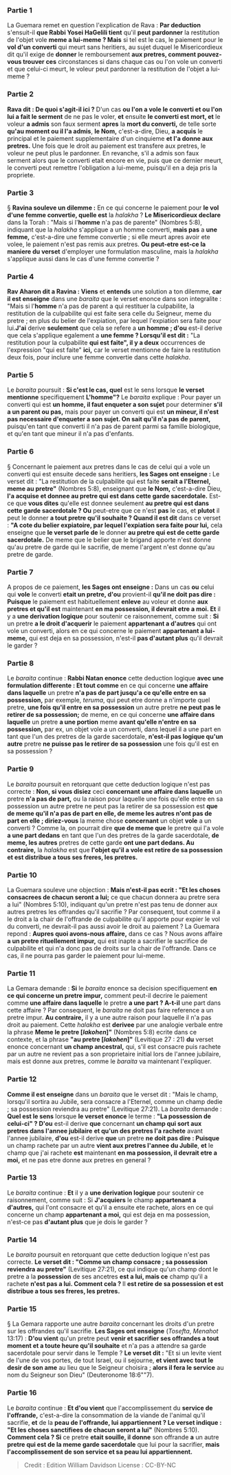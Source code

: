 
### Partie 1
La Guemara remet en question l'explication de Rava : <b>Par deduction</b> s'ensuit-il <b>que Rabbi Yosei HaGelili tient</b> qu'il <b>peut pardonner</b> la restitution de l'objet vole <b>meme a lui-meme ? Mais</b> si tel est le cas, le paiement pour le <b>vol d'un converti</b> qui meurt sans heritiers, au sujet duquel le Misericordieux dit</b> qu'il exige de <b>donner</b> le remboursement <b>aux pretres, comment pouvez-vous trouver ces</b> circonstances si dans chaque cas ou l'on vole un converti et que celui-ci meurt, le voleur peut pardonner la restitution de l'objet a lui-meme ?

### Partie 2
<b>Rava dit : De quoi s'agit-il ici ? </b> D'un cas <b>ou l'on a vole le converti et ou l'on lui a fait le serment</b> de ne pas le voler, <b>et</b> ensuite <b>le converti est mort, et</b> le voleur <b>a admis</b> son faux serment <b>apres</b> la <b>mort du converti,</b> de telle sorte <b>qu'au moment ou il l'a admis</b>, <b>le Nom,</b> c'est-a-dire, Dieu, <b>a acquis</b> le principal et le paiement supplementaire d'un cinquieme <b>et l'a donne aux pretres.</b> Une fois que le droit au paiement est transfere aux pretres, le voleur ne peut plus le pardonner. En revanche, s'il a admis son faux serment alors que le converti etait encore en vie, puis que ce dernier meurt, le converti peut remettre l'obligation a lui-meme, puisqu'il en a deja pris la propriete.

### Partie 3
§ <b>Ravina souleve un dilemme :</b> En ce qui concerne le paiement pour <b>le vol d'une femme convertie, quelle est</b> la <i>halakha</i> ? <b>Le Misericordieux declare</b> dans la Torah : "Mais si l'<b>homme</b> n'a pas de parente" (Nombres 5:8), indiquant que la <i>halakha</i> s'applique a un homme converti, <b>mais pas</b> a <b>une femme,</b> c'est-a-dire une femme convertie ; si elle meurt apres avoir ete volee, le paiement n'est pas remis aux pretres. <b>Ou peut-etre est-ce la maniere du verset</b> d'employer une formulation masculine, mais la <i>halakha</i> s'applique aussi dans le cas d'une femme convertie ?

### Partie 4
<b>Rav Aharon dit a Ravina : Viens</b> et <b>entends</b> une solution a ton dilemme, <b>car il est enseigne</b> dans une <i>baraita</i> que le verset enonce dans son integralite : "Mais si l'<b>homme</b> n'a pas de parent a qui restituer la culpabilite, la restitution de la culpabilite qui est faite sera celle du Seigneur, meme du pretre ; en plus du belier de l'expiation, par lequel l'expiation sera faite pour lui.<b>J'ai</b> derive <b>seulement</b> que cela se refere a <b>un homme ; d'ou</b> est-il derive que cela s'applique egalement a <b>une femme ? Lorsqu'il est dit :</b> "La restitution pour la culpabilite <b>qui est faite", il y a deux</b> occurrences de l'expression "qui est faite" <b>ici,</b> car le verset mentionne de faire la restitution deux fois, pour inclure une femme convertie dans cette <i>halakha</i>.

### Partie 5
Le <i>baraita</i> poursuit : <b>Si c'est le cas, quel</b> est le sens lorsque <b>le verset mentionne</b> specifiquement <b>L'homme"?</b> Le <i>baraita</i> explique : Pour payer un converti qui est <b>un homme, il faut enqueter a son sujet</b> pour determiner <b>s'il a un parent ou pas,</b> mais pour payer un converti qui est <b>un mineur, il n'est pas necessaire d'enqueter a son sujet. On sait qu'il n'a pas de parent,</b> puisqu'en tant que converti il n'a pas de parent parmi sa famille biologique, et qu'en tant que mineur il n'a pas d'enfants.

### Partie 6
§ Concernant le paiement aux pretres dans le cas de celui qui a vole un converti qui est ensuite decede sans heritiers, <b>les Sages ont enseigne :</b> Le verset dit : "La restitution de la culpabilite qui est faite <b>serait a l'Eternel, meme au pretre"</b> (Nombres 5:8), enseignant que <b>le Nom,</b> c'est-a-dire Dieu, <b>l'a acquise et donnee au pretre qui est dans cette garde sacerdotale.</b> Est-ce que <b>vous dites</b> qu'elle est donnee seulement <b>au pretre qui est dans cette garde sacerdotale ? Ou</b> peut-etre que ce n'est <b>pas</b> le cas, et <b>plutot</b> il peut le donner <b>a tout pretre qu'il souhaite ? Quand il est dit</b> dans ce verset : <b>"A cote du belier expiatoire, par lequel l'expiation sera faite pour lui,</b> cela enseigne que <b>le verset parle de</b> le donner <b>au pretre qui est de cette garde sacerdotale.</b> De meme que le belier que le brigand apporte n'est donne qu'au pretre de garde qui le sacrifie, de meme l'argent n'est donne qu'au pretre de garde.

### Partie 7
A propos de ce paiement, <b>les Sages ont enseigne :</b> Dans un cas <b>ou</b> celui qui <b>vole</b> le converti <b>etait un pretre, d'ou</b> provient-il <b>qu'il ne doit pas dire : Puisque</b> le paiement est habituellement <b>enleve</b> au voleur et donne <b>aux pretres et qu'il est</b> maintenant <b>en ma possession, il devrait etre a moi. Et</b> il y a <b>une derivation logique</b> pour soutenir ce raisonnement, comme suit : <b>Si</b> un pretre <b>a le droit d'acquerir</b> le paiement <b>appartenant a d'autres</b> qui ont vole un converti, alors en ce qui concerne le paiement <b>appartenant a lui-meme,</b> qui est deja en sa possession, n'est-il <b>pas d'autant plus</b> qu'il devrait le garder ?

### Partie 8
Le <i>baraita</i> continue : <b>Rabbi Natan enonce</b> cette deduction logique <b>avec une formulation differente : Et tout comme</b> en ce qui concerne <b>une affaire dans laquelle</b> un pretre <b>n'a pas de part jusqu'a ce qu'elle entre en sa possession,</b> par exemple, <i>teruma</i>, qui peut etre donne a n'importe quel pretre, <b>une fois qu'il entre en sa possession</b> un autre pretre <b>ne peut pas le retirer de sa possession;</b> de meme, en ce qui concerne <b>une affaire dans laquelle</b> un pretre <b>a une portion</b> meme <b>avant qu'elle n'entre en sa possession,</b> par ex, un objet vole a un converti, dans lequel il a une part en tant que l'un des pretres de la garde sacerdotale, <b>n'est-il pas logique qu'un autre</b> pretre <b>ne puisse pas le retirer de sa possession</b> une fois qu'il est en sa possession ?

### Partie 9
Le <i>baraita</i> poursuit en retorquant que cette deduction logique n'est pas correcte : <b>Non, si vous disiez</b> ceci <b>concernant une affaire dans laquelle</b> un pretre <b>n'a pas de part,</b> ou la raison pour laquelle une fois qu'elle entre en sa possession un autre pretre ne peut pas la retirer de sa possession est <b>que de meme qu'il n'a pas de part en elle, de meme les autres n'ont pas de part en elle ; diriez-vous</b> la meme chose <b>concernant</b> un objet <b>vole</b> a un converti ? Comme la, on pourrait dire <b>que de meme que</b> le pretre qui l'a vole <b>a une part dedans</b> en tant que l'un des pretres de la garde sacerdotale, <b>de meme, les autres</b> pretres de cette garde <b>ont une part dedans. Au contraire,</b> la <i>halakha</i> est que <b>l'objet qu'il a vole est retire de sa possession et est distribue a tous ses freres, les pretres.</b>

### Partie 10
La Guemara souleve une objection : <b>Mais n'est-il pas ecrit : "Et les choses consacrees de chacun seront a lui;</b> ce que chacun donnera au pretre sera a lui" (Nombres 5:10), indiquant qu'un pretre n'est pas tenu de donner aux autres pretres les offrandes qu'il sacrifie ? Par consequent, tout comme il a le droit a la chair de l'offrande de culpabilite qu'il apporte pour expier le vol du converti, ne devrait-il pas aussi avoir le droit au paiement ? La Guemara repond : <b>Aupres quoi avons-nous affaire,</b> dans ce cas ? Nous avons affaire <b>a un pretre rituellement impur,</b> qui est inapte a sacrifier le sacrifice de culpabilite et qui n'a donc pas de droits sur la chair de l'offrande. Dans ce cas, il ne pourra pas garder le paiement pour lui-meme.

### Partie 11
La Gemara demande : <b>Si</b> le <i>baraita</i> enonce sa decision specifiquement <b>en ce qui concerne un pretre impur,</b> comment peut-il decrire le paiement comme <b>une affaire dans laquelle</b> le pretre <b>a une part ? A-t-il</b> une part dans cette affaire ? Par consequent, le <i>baraita</i> ne doit pas faire reference a un pretre impur. <b>Au contraire,</b> il y a une autre raison pour laquelle il n'a pas droit au paiement. Cette <i>halakha</i> est <b>derivee</b> par une analogie verbale entre la phrase <b>Meme le pretre [<i>lakohen</i>]"</b> (Nombres 5:8) ecrite dans ce contexte, et la phrase <b>"au pretre [<i>lakohen</i>]"</b> (Levitique 27 : 21) <b>du</b> verset enonce concernant <b>un champ ancestral,</b> qui, s'il est consacre puis rachete par un autre ne revient pas a son proprietaire initial lors de l'annee jubilaire, mais est donne aux pretres, comme le <i>baraita</i> va maintenant l'expliquer.

### Partie 12
<b>Comme il est enseigne</b> dans un <i>baraita</i> que le verset dit : "Mais le champ, lorsqu'il sortira au Jubile, sera consacre a l'Eternel, comme un champ dedie ; sa possession reviendra au pretre" (Levitique 27:21). La <i>baraita</i> demande : <b>Quel est le sens</b> lorsque <b>le verset enonce</b> le terme : <b>"La possession de celui-ci" ? D'ou</b> est-il derive <b>que</b> concernant <b>un champ qui sort aux pretres dans l'annee jubilaire</b> <b>et qu'un des pretres l'a rachete</b> avant l'annee jubilaire, <b>d'ou</b> est-il derive <b>que</b> un pretre <b>ne doit pas dire : Puisque</b> un champ rachete par un autre <b>vient aux pretres l'annee du Jubile</b>, <b>et</b> le champ que j'ai rachete <b>est</b> maintenant <b>en ma possession, il devrait etre a moi,</b> et ne pas etre donne aux pretres en general ?

### Partie 13
Le <i>baraita</i> continue : <b>Et</b> il y a <b>une derivation logique</b> pour soutenir ce raisonnement, comme suit : Si <b>J'acquiers</b> le champ <b>appartenant a d'autres,</b> qui l'ont consacre et qu'il a ensuite ete rachete, alors en ce qui concerne un champ <b>appartenant a moi,</b> qui est deja en ma possession, n'est-ce pas <b>d'autant plus</b> que je dois le garder ?

### Partie 14
Le <i>baraita</i> poursuit en retorquant que cette deduction logique n'est pas correcte. <b>Le verset dit : "Comme un champ consacre ; sa possession reviendra au pretre"</b> (Levitique 27:21), ce qui indique qu'un champ dont le pretre a la <b>possession</b> de ses ancetres <b>est a lui, mais ce</b> champ qu'il a rachete <b>n'est pas a lui. Comment cela ? </b> Il <b>est retire de sa possession et est distribue a tous ses freres, les pretres.</b>

### Partie 15
§ La Gemara rapporte une autre <i>baraita</i> concernant les droits d'un pretre sur les offrandes qu'il sacrifie. <b>Les Sages ont enseigne</b> (<i>Tosefta</i>, <i>Menahot</i> 13:17) : <b>D'ou vient</b> qu'un pretre</b> peut <b>venir et sacrifier ses offrandes a tout moment et a toute heure qu'il souhaite</b> et n'a pas a attendre sa garde sacerdotale pour servir dans le Temple ? <b>Le verset dit :</b> "Et si un levite vient de l'une de vos portes, de tout Israel, ou il sejourne, <b>et vient avec tout le desir de son ame</b> au lieu que le Seigneur choisira ; <b>alors il fera le service</b> au nom du Seigneur son Dieu" (Deuteronome 18:6""7).

### Partie 16
Le <i>baraita</i> continue : <b>Et d'ou vient</b> que l'accomplissement</b> du <b>service de l'offrande,</b> c'est-a-dire la consommation de la viande de l'animal qu'il sacrifie, <b>et</b> de la <b>peau de l'offrande, lui appartiennent ? Le verset indique : "Et les choses sanctifiees de chacun seront a lui"</b> (Nombres 5:10). <b>Comment cela ? Si</b> ce pretre <b>etait souille, il donne</b> son offrande <b>a</b> un autre <b>pretre qui est de la meme garde sacerdotale</b> que lui pour la sacrifier, <b>mais l'accomplissement de son service et sa peau lui appartiennent.</b>

>Credit : Edition William Davidson
>License : CC-BY-NC